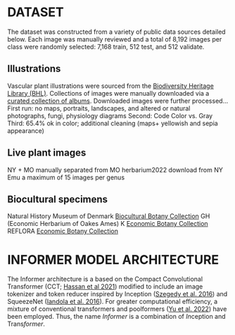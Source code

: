 # DATASET

The dataset was constructed from a variety of public data sources detailed below. Each image was manually reviewed and a total of 8,192 images per class were randomly selected: 7,168 train, 512 test, and 512 validate.

## Illustrations

Vascular plant illustrations were sourced from the [Biodiversity Heritage Library (BHL)](https://www.biodiversitylibrary.org/). Collections of images were manually downloaded via a [curated collection of albums](https://www.flickr.com/photos/biodivlibrary/albums). Downloaded images were further processed...
First run: no maps, portraits, landscapes, and altered or natural photographs, fungi, physiology diagrams
Second: Code Color vs. Gray
Third: 65.4% ok in color; additional cleaning (maps+ yellowish and sepia appearance)

## Live plant images

NY + MO
manually separated from MO herbarium2022 download
from NY Emu a maximum of 15 images per genus

## Biocultural specimens

Natural History Museum of Denmark [Biocultural Botany Collection](https://www.gbif.org/dataset/acf5050c-3a41-4345-a660-652cb9462379)
GH (Economic Herbarium of Oakes Ames) 
K [Economic Botany Collection](https://www.gbif.org/dataset/1d31211e-350e-492a-a597-34d24bbc1769)
REFLORA [Economic Botany Collection](https://www.gbif.org/dataset/a71ae102-f65d-4bd5-9915-bb1a96d86c16)

# INFORMER MODEL ARCHITECTURE

The Informer architecture is a based on the Compact Convolutional Transformer (CCT; [Hassan et al 2021](https://arxiv.org/abs/2104.05704)) modified to include an image tokenizer and token reducer inspired by Inception ([Szegedy et al. 2016](https://arxiv.org/abs/1602.07261v2)) and SqueezeNet ([Iandola et al. 2016](https://arxiv.org/abs/1602.07360)). For greater computational efficiency, a mixture of conventional transformers and poolformers ([Yu et al. 2022](https://arxiv.org/abs/2111.11418)) have been employed. Thus, the name *Informer* is a combination of *In*ception and Trans*former*.
